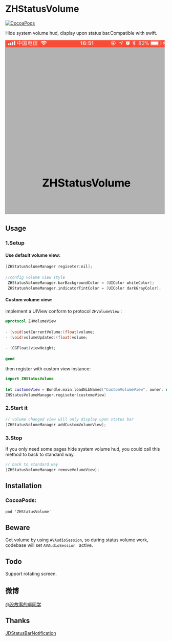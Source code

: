 # ZHStatusVolume

[![CocoaPods](https://img.shields.io/cocoapods/v/ZHStatusVolume.svg?style=flat)](http://cocoadocs.org/docsets/ZHStatusVolume/)

Hide system volume hud, display upon status bar.Compatible with swift.

![](/resource/bar.gif)

## Usage

### 1.Setup 

#### Use default volume view:

```objective-c
[ZHStatusVolumeManager regiseter:nil];

//config volume view style
 ZHStatusVolumeManager.barBackgroundColor = [UIColor whiteColor];
 ZHStatusVolumeManager.indicatorTintColor = [UIColor darkGrayColor];
```

#### Custom volume view: 

implement a UIView conform to protocol  `ZHVolumeView` :

```objective-c
@protocol ZHVolumeView

- (void)setCurrentVolume:(float)volume;
- (void)volumeUpdated:(float)volume;

- (CGFloat)viewHeight;

@end
```
then register with custom view instance:

```swift
import ZHStatusVolume

let customeView = Bundle.main.loadNibNamed("CustomVolumeView", owner: nil, options: nil)?.first as! CustomVolumeView
ZHStatusVolumeManager.regiseter(customeView)
```

### 2.Start it

```objective-c
// volume changed view will only display upon status bar
[ZHStatusVolumeManager addCustomVolumeView];

```

### 3.Stop

If you only need some pages hide system volume hud, you could call this method to back to standard way.

```objective-c
// back to standard way
[ZHStatusVolumeManager removeVolumeView];

```
## Installation

### CocoaPods:

`pod 'ZHStatusVolume'`

## Beware

Get volume by using `AVAudioSession`, so during status volume work, codebase will set `AVAudioSession ` active.

## Todo

Support rotating screen.

## 微博

[@没故事的卓同学](https://weibo.com/1926303682)

## Thanks

[JDStatusBarNotification](https://github.com/calimarkus/JDStatusBarNotification)
